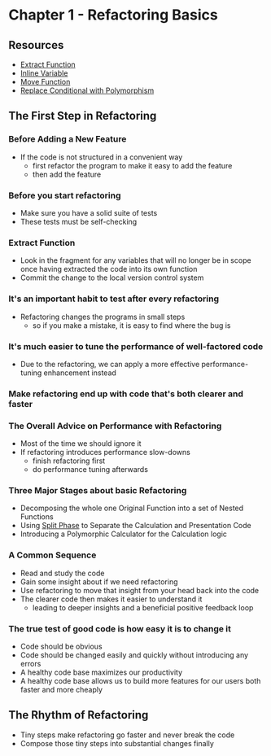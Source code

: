 # Chapter 1 - Refactoring Basics

## Resources

- [Extract Function](https://memberservices.informit.com/my_account/webedition/9780135425664/html/extractfunction.html)
- [Inline Variable](https://memberservices.informit.com/my_account/webedition/9780135425664/html/inlinevariable.html)
- [Move Function](https://memberservices.informit.com/my_account/webedition/9780135425664/html/movefunction.html)
- [Replace Conditional with Polymorphism](https://memberservices.informit.com/my_account/webedition/9780135425664/html/replaceconditionalwithpolymorphism.html)

## The First Step in Refactoring

### Before Adding a New Feature

- If the code is not structured in a convenient way
  - first refactor the program to make it easy to add the feature 
  - then add the feature

### Before you start refactoring

- Make sure you have a solid suite of tests 
- These tests must be self-checking


### Extract Function

- Look in the fragment for any variables that will no longer be in scope
  once having extracted the code into its own function
- Commit the change to the local version control system

### It's an important habit to test after every refactoring

- Refactoring changes the programs in small steps 
  - so if you make a mistake, it is easy to find where the bug is

### It's much easier to tune the performance of well-factored code
- Due to the refactoring, we can apply a more effective performance-tuning 
  enhancement instead

### Make refactoring end up with code that's both clearer and faster

### The Overall Advice on Performance with Refactoring 

- Most of the time we should ignore it 
- If refactoring introduces performance slow-downs
  - finish refactoring first
  - do performance tuning afterwards 

### Three Major Stages about basic Refactoring

- Decomposing the whole one Original Function into a set of Nested Functions 
- Using [Split Phase](https://memberservices.informit.com/my_account/webedition/9780135425664/html/splitphase.html) to Separate the Calculation and Presentation Code 
- Introducing a Polymorphic Calculator for the Calculation logic 

### A Common Sequence 

- Read and study the code 
- Gain some insight about if we need refactoring
- Use refactoring to move that insight from your head back into the code
- The clearer code then makes it easier to understand it
  - leading to deeper insights and a beneficial positive feedback loop

### The true test of good code is how easy it is to change it

- Code should be obvious 
- Code should be changed easily and quickly without introducing any errors
- A healthy code base maximizes our productivity
- A healthy code base allows us to build more features for our users both faster 
  and more cheaply 


##  The Rhythm of Refactoring

- Tiny steps make refactoring go faster and never break the code 
- Compose those tiny steps into substantial changes finally
